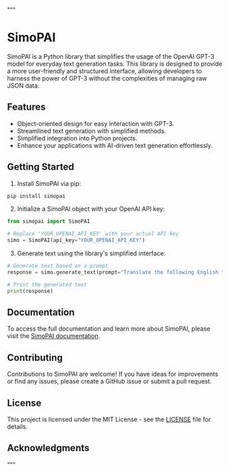 """
# SimoPAI

SimoPAI is a Python library that simplifies the usage of the OpenAI GPT-3 model for everyday text generation tasks. This library is designed to provide a more user-friendly and structured interface, allowing developers to harness the power of GPT-3 without the complexities of managing raw JSON data.

## Features

- Object-oriented design for easy interaction with GPT-3.
- Streamlined text generation with simplified methods.
- Simplified integration into Python projects.
- Enhance your applications with AI-driven text generation effortlessly.

## Getting Started

1. Install SimoPAI via pip:
```bash
pip install simopai
```

2. Initialize a SimoPAI object with your OpenAI API key:
```python
from simopai import SimoPAI

# Replace 'YOUR_OPENAI_API_KEY' with your actual API key
simo = SimoPAI(api_key="YOUR_OPENAI_API_KEY")
```

3. Generate text using the library's simplified interface:
```python
# Generate text based on a prompt
response = simo.generate_text(prompt="Translate the following English text to French: 'Hello, world!'")

# Print the generated text
print(response)
```

## Documentation

To access the full documentation and learn more about SimoPAI, please visit the [SimoPAI documentation](https://github.com/nachokhan/simopai).

## Contributing

Contributions to SimoPAI are welcome! If you have ideas for improvements or find any issues, please create a GitHub issue or submit a pull request.

## License

This project is licensed under the MIT License - see the [LICENSE](LICENSE) file for details.

## Acknowledgments
"""
